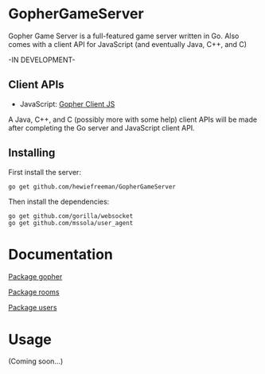 # GopherGameServer
Gopher Game Server is a full-featured game server written in Go. Also comes with a client API for JavaScript (and eventually Java, C++, and C)

-IN DEVELOPMENT-

## Client APIs

 - JavaScript: [Gopher Client JS](https://github.com/hewiefreeman/GopherClientJS)

A Java, C++, and C (possibly more with some help) client APIs will be made after completing the Go server and JavaScript client API.

## Installing
First install the server:
     
    go get github.com/hewiefreeman/GopherGameServer
     
Then install the dependencies:
     
    go get github.com/gorilla/websocket
    go get github.com/mssola/user_agent
     
# Documentation

[Package gopher](https://godoc.org/github.com/hewiefreeman/GopherGameServer)

[Package rooms](https://godoc.org/github.com/hewiefreeman/GopherGameServer/rooms)

[Package users](https://godoc.org/github.com/hewiefreeman/GopherGameServer/users)

# Usage

(Coming soon...)
